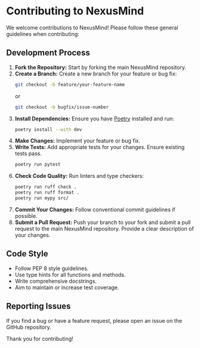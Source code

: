 # Contributing to NexusMind

We welcome contributions to NexusMind! Please follow these general guidelines when contributing:

## Development Process

1.  **Fork the Repository:** Start by forking the main NexusMind repository.
2.  **Create a Branch:** Create a new branch for your feature or bug fix:
    ```bash
    git checkout -b feature/your-feature-name
    ```
    or
    ```bash
    git checkout -b bugfix/issue-number
    ```
3.  **Install Dependencies:** Ensure you have [Poetry](https://python-poetry.org/) installed and run:
    ```bash
    poetry install --with dev
    ```
4.  **Make Changes:** Implement your feature or bug fix.
5.  **Write Tests:** Add appropriate tests for your changes. Ensure existing tests pass.
    ```bash
    poetry run pytest
    ```
6.  **Check Code Quality:** Run linters and type checkers:
    ```bash
    poetry run ruff check .
    poetry run ruff format .
    poetry run mypy src/
    ```
7.  **Commit Your Changes:** Follow conventional commit guidelines if possible.
8.  **Submit a Pull Request:** Push your branch to your fork and submit a pull request to the main NexusMind repository. Provide a clear description of your changes.

## Code Style

*   Follow PEP 8 style guidelines.
*   Use type hints for all functions and methods.
*   Write comprehensive docstrings.
*   Aim to maintain or increase test coverage.

## Reporting Issues

If you find a bug or have a feature request, please open an issue on the GitHub repository.

Thank you for contributing!
